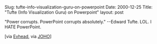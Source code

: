 Slug: tufte-info-visualization-guru-on-powerpoint
Date: 2000-12-25
Title: "Tufte (Info Visualization Guru) on Powerpoint"
layout: post

&quot;Power corrupts. PowerPoint corrupts absolutely.&quot; --Edward Tufte. LOL. I HATE PowerPoint.

[via <a href="http://www.evhead.com/">Evhead</a>, via <a href="http://www.hyperorg.com/backissues/joho-dec18-00.html">JOHO</a>]
